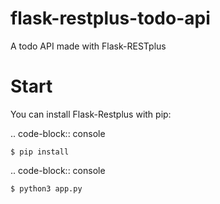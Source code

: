 # flask-restplus-todo-api
A todo API made with Flask-RESTplus 

Start
============

You can install Flask-Restplus with pip:

.. code-block:: console

    $ pip install
    
.. code-block:: console

    $ python3 app.py
